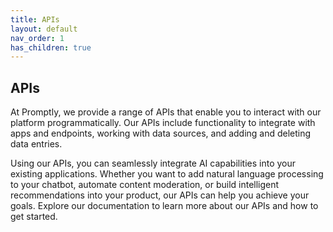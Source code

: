 ```yaml
---
title: APIs
layout: default
nav_order: 1
has_children: true
---
```


## APIs
At Promptly, we provide a range of APIs that enable you to interact with our platform programmatically. Our APIs include functionality to integrate with apps and endpoints, working with data sources, and adding and deleting data entries. 

Using our APIs, you can seamlessly integrate AI capabilities into your existing applications. Whether you want to add natural language processing to your chatbot, automate content moderation, or build intelligent recommendations into your product, our APIs can help you achieve your goals. Explore our documentation to learn more about our APIs and how to get started.